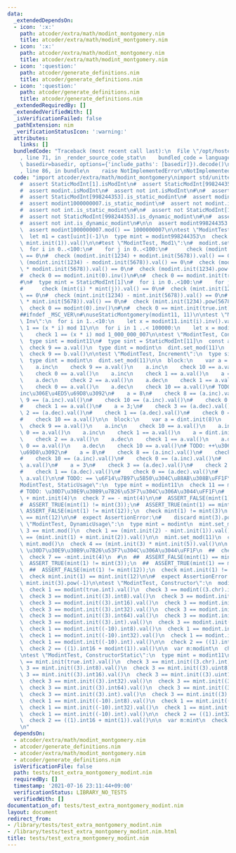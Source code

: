 ```yaml
---
data:
  _extendedDependsOn:
  - icon: ':x:'
    path: atcoder/extra/math/modint_montgomery.nim
    title: atcoder/extra/math/modint_montgomery.nim
  - icon: ':x:'
    path: atcoder/extra/math/modint_montgomery.nim
    title: atcoder/extra/math/modint_montgomery.nim
  - icon: ':question:'
    path: atcoder/generate_definitions.nim
    title: atcoder/generate_definitions.nim
  - icon: ':question:'
    path: atcoder/generate_definitions.nim
    title: atcoder/generate_definitions.nim
  _extendedRequiredBy: []
  _extendedVerifiedWith: []
  _isVerificationFailed: false
  _pathExtension: nim
  _verificationStatusIcon: ':warning:'
  attributes:
    links: []
  bundledCode: "Traceback (most recent call last):\n  File \"/opt/hostedtoolcache/Python/3.9.6/x64/lib/python3.9/site-packages/onlinejudge_verify/documentation/build.py\"\
    , line 71, in _render_source_code_stat\n    bundled_code = language.bundle(stat.path,\
    \ basedir=basedir, options={'include_paths': [basedir]}).decode()\n  File \"/opt/hostedtoolcache/Python/3.9.6/x64/lib/python3.9/site-packages/onlinejudge_verify/languages/nim.py\"\
    , line 86, in bundle\n    raise NotImplementedError\nNotImplementedError\n"
  code: "import atcoder/extra/math/modint_montgomery\nimport std/unittest\n\nstatic:\n\
    #  assert StaticModInt[1].isModInt\n#  assert StaticModInt[998244353].isModInt\n\
    #  assert modint.isModInt\n#  assert not int.isModInt\n#\n#  assert StaticModInt[1].is_static_modint\n\
    #  assert StaticModInt[998244353].is_static_modint\n#  assert modint998244353.is_static_modint\n\
    #  assert modint1000000007.is_static_modint\n#  assert not modint.is_static_modint\n\
    #  assert not int.is_static_modint\n#\n#  assert not StaticModInt[1].is_dynamic_modint\n\
    #  assert not StaticModInt[998244353].is_dynamic_modint\n#\n#  assert modint.is_dynamic_modint\n\
    #  assert not int.is_dynamic_modint\n#\n\n  assert modint998244353.mod() == 998244353\n\
    \  assert modint1000000007.mod() == 1000000007\n\ntest \"ModintTest, ULL\":\n\
    \  let m1 = cast[uint](-1)\n  type mint = modint998244353\n  check 0 != (m1 +\
    \ mint.init(1)).val()\n\n#test \"ModintTest, Mod1\":\n#  modint.set_mod(1)\n#\
    \  for i in 0..<100:\n#    for j in 0..<100:\n#      check (modint.init(i) * modint.init(j)).val()\
    \ == 0\n#  check (modint.init(1234) + modint.init(5678)).val() == 0\n#  check\
    \ (modint.init(1234) - modint.init(5678)).val() == 0\n#  check (modint.init(1234)\
    \ * modint.init(5678)).val() == 0\n#  check (modint.init(1234).pow(5678)) == 0\n\
    #  check 0 == modint.init(0).inv()\n#\n#  check 0 == modint.init(true.int).val()\n\
    #\n#  type mint = StaticModInt[1]\n#  for i in 0..<100:\n#    for j in 0..<100:\n\
    #      check (mint(i) * mint(j)).val() == 0\n#  check (mint.init(1234) + mint.init(5678)).val()\
    \ == 0\n#  check (mint.init(1234) - mint.init(5678)).val() == 0\n#  check (mint.init(1234)\
    \ * mint.init(5678)).val() == 0\n#  check (mint.init(1234).pow(5678)) == 0\n#\
    \  check 0 == modint(0).inv()\n#\n#  check 0 == mint.init(true.int).val()\n\n\
    ##ifndef _MSC_VER\n#\nuseStaticMontgomery(modint11, 11)\n\ntest \"ModintTest,\
    \ Inv\":\n  for i in 1..<10:\n    let x = modint11.init(i).inv().val()\n    check\
    \ 1 == (x * i) mod 11\n\n  for i in 1 ..< 100000:\n    let x = modint1000000007.init(i).inv().val()\n\
    \    check 1 == (x * i) mod 1_000_000_007\n\ntest \"ModintTest, ConstUsage\":\n\
    \  type sint = modint11\n#  type sint = StaticModInt[11]\n  const a = sint.init(9)\n\
    \  check 9 == a.val()\n  type dint = modint\n  dint.set_mod(11)\n  let b = dint.init(9)\n\
    \  check 9 == b.val()\n\ntest \"ModintTest, Increment\":\n  type sint = modint11\n\
    \  type dint = modint\n  dint.set_mod(11)\n\n  block:\n    var a = sint.init(8)\n\
    \    a.inc\n    check 9 == a.val()\n    a.inc\n    check 10 == a.val()\n    a.inc\n\
    \    check 0 == a.val()\n    a.inc\n    check 1 == a.val()\n    a = sint.init(3)\n\
    \    a.dec\n    check 2 == a.val()\n    a.dec\n    check 1 == a.val()\n    a.dec\n\
    \    check 0 == a.val()\n    a.dec\n    check 10 == a.val()\n# TODO: ++\u3068\
    inc\u306E\u4ED5\u69D8\u3092\n#    a = 8\n#    check 8 == (a.inc).val()\n#    check\
    \ 9 == (a.inc).val()\n#    check 10 == (a.inc).val()\n#    check 0 == (a.inc).val()\n\
    #    check 1 == a.val()\n#    a = 3;\n#    check 3 == (a.dec).val()\n#    check\
    \ 2 == (a.dec).val()\n#    check 1 == (a.dec).val()\n#    check 0 == (a.dec).val()\n\
    #    check 10 == a.val()\n\n  block:\n    var a = dint.init(8)\n    a.inc\n  \
    \  check 9 == a.val()\n    a.inc\n    check 10 == a.val()\n    a.inc\n    check\
    \ 0 == a.val()\n    a.inc\n    check 1 == a.val()\n    a = dint.init(3)\n    a.dec\n\
    \    check 2 == a.val()\n    a.dec\n    check 1 == a.val()\n    a.dec\n    check\
    \ 0 == a.val()\n    a.dec\n    check 10 == a.val()\n# TODO: ++\u3068inc\u306E\u4ED5\
    \u69D8\u3092\n#    a = 8\n#    check 8 == (a.inc).val()\n#    check 9 == (a.inc).val()\n\
    #    check 10 == (a.inc).val()\n#    check 0 == (a.inc).val()\n#    check 1 ==\
    \ a.val()\n#    a = 3\n#    check 3 == (a.dec).val()\n#    check 2 == (a.dec).val()\n\
    #    check 1 == (a.dec).val()\n#    check 0 == (a.dec).val()\n#    check 10 ==\
    \ a.val()\n\n# TODO: == \u6F14\u7B97\u5B50\u304C\u88AB\u308B\uFF1F\n\n\ntest \"\
    ModintTest, StaticUsage\":\n  type mint = modint11\n  check 11 == mint.mod()\n\
    # TODO: \u30D7\u30E9\u30B9\u7B26\u53F7\u304C\u306A\u3044\uFF1F\n#  check 4 ==\
    \ + mint.init(4)\n  check 7 == - mint(4)\n\n#  ASSERT_FALSE(mint(1) == mint(3));\n\
    #  ASSERT_TRUE(mint(1) != mint(3));\n#  ASSERT_TRUE(mint(1) == mint(12));\n# \
    \ ASSERT_FALSE(mint(1) != mint(12));\n  check mint(1) != mint(3)\n  check mint(1)\
    \ == mint(12)\n\n#  expect AssertionError:\n#    discard mint(3).pow(-1)\n\ntest\
    \ \"ModintTest, DynamicUsage\":\n  type mint = modint\n  mint.set_mod(3)\n  check\
    \ 3 == mint.mod()\n  check 1 == (mint.init(2) - mint.init(1)).val()\n  check 0\
    \ == (mint.init(1) + mint.init(2)).val()\n\n  mint.set_mod(11)\n  check 11 ==\
    \ mint.mod()\n  check 4 == (mint.init(3) * mint.init(5)).val()\n\n  #  # TODO:\
    \ \u30D7\u30E9\u30B9\u7B26\u53F7\u304C\u306A\u3044\uFF1F\n  ##  check 4 == +mint.init(4)\n\
    \  check 7 == -mint.init(4)\n  #\n  ##  ASSERT_FALSE(mint(1) == mint(3));\n  ##\
    \  ASSERT_TRUE(mint(1) != mint(3));\n  ##  ASSERT_TRUE(mint(1) == mint(12));\n\
    \  ##  ASSERT_FALSE(mint(1) != mint(12));\n  check mint.init(1) != mint.init(3)\n\
    \  check mint.init(1) == mint.init(12)\n\n#  expect AssertionError:\n#    discard\
    \ mint.init(3).pow(-1)\n\ntest \"ModintTest, Constructor\":\n  modint.set_mod(11)\n\
    \  check 1 == modint(true.int).val()\n  check 3 == modint((3.chr).int).val()\n\
    \  check 3 == modint.init((3).int8).val()\n  check 3 == modint.init((3).uint8).val()\n\
    \  check 3 == modint.init((3).int16).val()\n  check 3 == modint.init((3).uint16).val()\n\
    \  check 3 == modint.init((3).int32).val()\n  check 3 == modint.init((3).uint32).val()\n\
    \  check 3 == modint.init((3).int64).val()\n  check 3 == modint.init((3).uint64).val()\n\
    \  check 3 == modint.init((3).int).val()\n  check 3 == modint.init((3).uint).val()\n\
    \  check 1 == modint.init((-10).int8).val()\n  check 1 == modint.init((-10).int16).val()\n\
    \  check 1 == modint.init((-10).int32).val()\n  check 1 == modint.init((-10).int64).val()\n\
    \  check 1 == modint.init((-10).int).val()\n\n  check 2 == ((1).int32 + modint(1)).val()\n\
    \  check 2 == ((1).int16 + modint(1)).val()\n\n  var m:modint\n  check 0 == m.val()\n\
    \ntest \"ModintTest, ConstructorStatic\":\n  type mint = modint11\n\n  check 1\
    \ == mint.init(true.int).val()\n  check 3 == mint.init((3.chr).int).val()\n  check\
    \ 3 == mint.init((3).int8).val()\n  check 3 == mint.init((3).uint8).val()\n  check\
    \ 3 == mint.init((3).int16).val()\n  check 3 == mint.init((3).uint16).val()\n\
    \  check 3 == mint.init((3).int32).val()\n  check 3 == mint.init((3).uint32).val()\n\
    \  check 3 == mint.init((3).int64).val()\n  check 3 == mint.init((3).uint64).val()\n\
    \  check 3 == mint.init((3).int).val()\n  check 3 == mint.init((3).uint).val()\n\
    \  check 1 == mint.init((-10).int8).val()\n  check 1 == mint.init((-10).int16).val()\n\
    \  check 1 == mint.init((-10).int32).val()\n  check 1 == mint.init((-10).int64).val()\n\
    \  check 1 == mint.init((-10).int).val()\n\n  check 2 == ((1).int32 + mint(1)).val()\n\
    \  check 2 == ((1).int16 + mint(1)).val()\n\n  var m:mint\n  check 0 == m.val()\n\
    \n"
  dependsOn:
  - atcoder/extra/math/modint_montgomery.nim
  - atcoder/generate_definitions.nim
  - atcoder/extra/math/modint_montgomery.nim
  - atcoder/generate_definitions.nim
  isVerificationFile: false
  path: tests/test_extra_montgomery_modint.nim
  requiredBy: []
  timestamp: '2021-07-16 23:11:44+09:00'
  verificationStatus: LIBRARY_NO_TESTS
  verifiedWith: []
documentation_of: tests/test_extra_montgomery_modint.nim
layout: document
redirect_from:
- /library/tests/test_extra_montgomery_modint.nim
- /library/tests/test_extra_montgomery_modint.nim.html
title: tests/test_extra_montgomery_modint.nim
---
```

